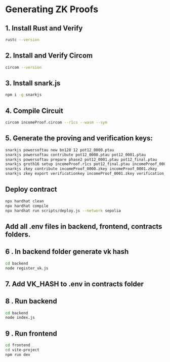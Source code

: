 # Generating ZK Proofs

## 1. Install Rust and Verify

```bash
rustc --version
```

## 2. Install and Verify Circom

```bash
circom --version
```

## 3. Install snark.js

```bash
npm i -g snarkjs
```

## 4. Compile Circuit

```bash
circom incomeProof.circom --r1cs --wasm --sym
```

## 5. Generate the proving and verification keys:

```bash
snarkjs powersoftau new bn128 12 pot12_0000.ptau
snarkjs powersoftau contribute pot12_0000.ptau pot12_0001.ptau
snarkjs powersoftau prepare phase2 pot12_0001.ptau pot12_final.ptau
snarkjs groth16 setup incomeProof.r1cs pot12_final.ptau incomeProof_0000.zkey
snarkjs zkey contribute incomeProof_0000.zkey incomeProof_0001.zkey
snarkjs zkey export verificationkey incomeProof_0001.zkey verification_key.json
```

## Deploy contract

```bash
npx hardhat clean
npx hardhat compile
npx hardhat run scripts/deploy.js --network sepolia
```

## Add all .env files in backend, frontend, contracts folders.

## 6 . In backend folder generate vk hash

```bash
cd backend
node register_vk.js
```

## 7. Add VK_HASH to .env in contracts folder

## 8 . Run backend

```bash
cd backend
node index.js
```

## 9 . Run frontend

```bash
cd frontend
cd vite-project
npm run dev
```
